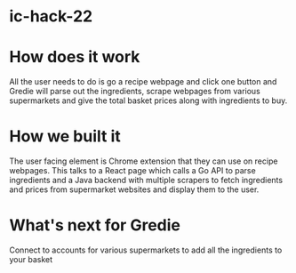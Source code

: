 # ic-hack-22

# How does it work
All the user needs to do is go a recipe webpage and click one button and Gredie will parse out the ingredients, scrape webpages from various supermarkets and give the total basket prices along with ingredients to buy.

# How we built it
The user facing element is Chrome extension that they can use on recipe webpages. This talks to a React page which calls a Go API to parse ingredients and a Java backend with multiple scrapers to fetch ingredients and prices from supermarket websites and display them to the user.

# What's next for Gredie
Connect to accounts for various supermarkets to add all the ingredients to your basket
